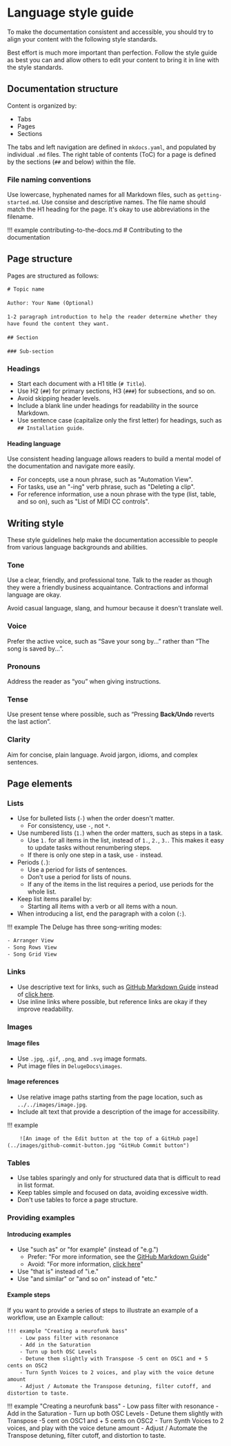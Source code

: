 # Language style guide

To make the documentation consistent and accessible, you should try to align your content with the following style standards.

Best effort is much more important than perfection. Follow the style guide as best you can and allow others to edit your content to bring it in line with the style standards.

## Documentation structure

Content is organized by:

* Tabs
* Pages
* Sections

The tabs and left navigation are defined in `mkdocs.yaml`, and populated by individual `.md` files.
The right table of contents (ToC) for a page is defined by the sections (`##` and below) within the file.

### File naming conventions

Use lowercase, hyphenated names for all Markdown files, such as `getting-started.md`. Use consise and descriptive names. The file name should match the H1 heading for the page. It's okay to use abbreviations in the filename.

!!! example
        contributing-to-the-docs.md
        # Contributing to the documentation
    

## Page structure

Pages are structured as follows:

```
# Topic name

Author: Your Name (Optional)

1-2 paragraph introduction to help the reader determine whether they have found the content they want.

## Section

### Sub-section

```

### Headings

- Start each document with a H1 title (`# Title`).
- Use H2 (`##`) for primary sections, H3 (`###`) for subsections, and so on.
- Avoid skipping header levels.
- Include a blank line under headings for readability in the source Markdown.
- Use sentence case (capitalize only the first letter) for headings, such as `## Installation guide`.

#### Heading language

Use consistent heading language allows readers to build a mental model of the documentation and navigate more easily.

- For concepts, use a noun phrase, such as "Automation View".
- For tasks, use an "-ing" verb phrase, such as "Deleting a clip".
- For reference information, use a noun phrase with the type (list, table, and so on), such as "List of MIDI CC controls".

## Writing style

These style guidelines help make the documentation accessible to people from various language backgrounds and abilities.

### Tone

Use a clear, friendly, and professional tone. Talk to the reader as though they were a friendly business acquaintance. Contractions and informal language are okay.

Avoid casual language, slang, and humour because it doesn't translate well.

### Voice

Prefer the active voice, such as “Save your song by...” rather than “The song is saved by...”.

### Pronouns

Address the reader as “you” when giving instructions.

### Tense

Use present tense where possible, such as “Pressing **Back/Undo** reverts the last action”.

### Clarity

Aim for concise, plain language. Avoid jargon, idioms, and complex sentences.

## Page elements

### Lists

- Use for bulleted lists (`-`) when the order doesn't matter.
    - For consistency, use `-`, not `*`.
- Use numbered lists (`1.`) when the order matters, such as steps in a task.
    - Use `1.` for all items in the list, instead of `1.`, `2.`, `3.`. This makes it easy to update tasks without renumbering steps.
    - If there is only one step in a task, use `-` instead.
- Periods (`.`):
    - Use a period for lists of sentences.
    - Don't use a period for lists of nouns.
    - If any of the items in the list requires a period, use periods for the whole list.
- Keep list items parallel by:
    - Starting all items with a verb or all items with a noun.
- When introducing a list, end the paragraph with a colon (`:`).

!!! example
    The Deluge has three song-writing modes:

    - Arranger View
    - Song Rows View
    - Song Grid View

### Links
- Use descriptive text for links, such as [GitHub Markdown Guide](https://example.com) instead of [click here](https://example.com).
- Use inline links where possible, but reference links are okay if they improve readability.

### Images

#### Image files

- Use `.jpg`, `.gif`, `.png`, and `.svg` image formats.
- Put image files in `DelugeDocs\images`.

#### Image references
- Use relative image paths starting from the page location, such as `../../images/image.jpg`.
- Include alt text that provide a description of the image for accessibility.

!!! example

        ![An image of the Edit button at the top of a GitHub page](../images/github-commit-button.jpg "GitHub Commit button")


### Tables

- Use tables sparingly and only for structured data that is difficult to read in list format.
- Keep tables simple and focused on data, avoiding excessive width.
- Don't use tables to force a page structure.

### Providing examples

#### Introducing examples

- Use "such as" or "for example" (instead of "e.g.")
    - Prefer: "For more information, see the [GitHub Markdown Guide](https://example.com)"
    - Avoid: "For more information, [click here](https://example.com)"
- Use "that is" instead of "i.e."
- Use "and similar" or "and so on" instead of "etc."

#### Example steps

If you want to provide a series of steps to illustrate an example of a workflow, use an Example callout:

    !!! example "Creating a neurofunk bass"
        - Low pass filter with resonance
        - Add in the Saturation
        - Turn up both OSC Levels
        - Detune them slightly with Transpose -5 cent on OSC1 and + 5 cents on OSC2
        - Turn Synth Voices to 2 voices, and play with the voice detune amount
        - Adjust / Automate the Transpose detuning, filter cutoff, and distortion to taste. 


!!! example "Creating a neurofunk bass"
    - Low pass filter with resonance
    - Add in the Saturation
    - Turn up both OSC Levels
    - Detune them slightly with Transpose -5 cent on OSC1 and + 5 cents on OSC2
    - Turn Synth Voices to 2 voices, and play with the voice detune amount
    - Adjust / Automate the Transpose detuning, filter cutoff, and distortion to taste. 
